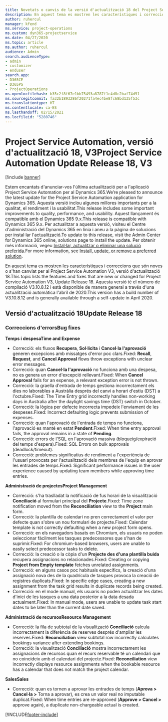 ```yaml
---
title: Novetats o canvis de la versió d'actualització 18 del Project Service Automation, V3
description: En aquest tema es mostren les característiques i correccions disponibles al Project Service Automation V3, versió d'actualització 18.
author: ruhercul
manager: kfend
ms.service: project-operations
ms.custom: dyn365-projectservice
ms.date: 04/27/2020
ms.topic: article
ms.author: ruhercul
audience: Admin
search.audienceType:
- admin
- customizer
- enduser
search.app:
- D365CE
- D365PS
- ProjectOperations
ms.openlocfilehash: b35c2f8f67e1bb75493a8787f1c4d8c2baf74d51
ms.sourcegitcommit: fa32b1893286f20271fa4ec4be8fc68bd135f53c
ms.translationtype: HT
ms.contentlocale: ca-ES
ms.lasthandoff: 02/15/2021
ms.locfileid: "5280746"
---
```

# <a name="project-service-automation-update-release-18-v3"></a><span data-ttu-id="1854a-103">Project Service Automation, versió d'actualització 18, V3</span><span class="sxs-lookup"><span data-stu-id="1854a-103">Project Service Automation Update Release 18, V3</span></span>

[!include [banner](../includes/psa-now-project-operations.md)]

<span data-ttu-id="1854a-104">Estem encantats d'anunciar-vos l'última actualització per a l'aplicació Project Service Automation per al Dynamics 365.</span><span class="sxs-lookup"><span data-stu-id="1854a-104">We’re pleased to announce the latest update for the Project Service Automation application for Dynamics 365.</span></span> <span data-ttu-id="1854a-105">Aquesta versió inclou algunes millores importants per a la qualitat, el rendiment i la usabilitat.</span><span class="sxs-lookup"><span data-stu-id="1854a-105">This release includes some important improvements to quality, performance, and usability.</span></span> <span data-ttu-id="1854a-106">Aquest llançament és compatible amb el Dynamics 365 9.x.</span><span class="sxs-lookup"><span data-stu-id="1854a-106">This release is compatible with Dynamics 365 9.x.</span></span> <span data-ttu-id="1854a-107">Per actualitzar a aquesta versió, visiteu el Centre d'administració del Dynamics 365 en línia i aneu a la pàgina de solucions per instal·lar l'actualització.</span><span class="sxs-lookup"><span data-stu-id="1854a-107">To update to this release, visit the Admin Center for Dynamics 365 online, solutions page to install the update.</span></span> <span data-ttu-id="1854a-108">Per obtenir més informació, vegeu [Instal·lar, actualitzar o eliminar una solució preferida](https://docs.microsoft.com/power-platform/admin/install-remove-preferred-solution).</span><span class="sxs-lookup"><span data-stu-id="1854a-108">For more information, see [Install, update, or remove a preferred solution](https://docs.microsoft.com/power-platform/admin/install-remove-preferred-solution).</span></span>

<span data-ttu-id="1854a-109">En aquest tema es mostren les característiques i correccions que són noves o s'han canviat per al Project Service Automation V3, versió d'actualització 18.</span><span class="sxs-lookup"><span data-stu-id="1854a-109">This topic lists the features and fixes that are new or changed for Project Service Automation V3, Update Release 18.</span></span> <span data-ttu-id="1854a-110">Aquesta versió té el número de compilació V3.10.8.12 i està disponible de manera general a través d'una actualització automàtica l'abril de 2020.</span><span class="sxs-lookup"><span data-stu-id="1854a-110">This version has a build number of V3.10.8.12 and is generally available through a self-update in April 2020.</span></span>

## <a name="update-release-18"></a><span data-ttu-id="1854a-111">Versió d'actualització 18</span><span class="sxs-lookup"><span data-stu-id="1854a-111">Update Release 18</span></span>

### <a name="bug-fixes"></a><span data-ttu-id="1854a-112">Correccions d'errors</span><span class="sxs-lookup"><span data-stu-id="1854a-112">Bug fixes</span></span>

<span data-ttu-id="1854a-113">**Temps i despesa**</span><span class="sxs-lookup"><span data-stu-id="1854a-113">**Time and Expense**</span></span>

- <span data-ttu-id="1854a-114">Correcció: els fluxos **Recupera**, **Sol·licita** i **Cancel·la l'aprovació** generen excepcions amb missatges d'error poc clars.</span><span class="sxs-lookup"><span data-stu-id="1854a-114">Fixed: **Recall**, **Request**, and **Cancel Approval** flows throw exceptions with unclear error messages.</span></span>
- <span data-ttu-id="1854a-115">Correcció: quan **Cancel·la l'aprovació** no funciona amb una despesa, no es genera un error d'excepció rellevant.</span><span class="sxs-lookup"><span data-stu-id="1854a-115">Fixed: When **Cancel Approval** fails for an expense, a relevant exception error is not thrown.</span></span>
- <span data-ttu-id="1854a-116">Correcció: la graella d'entrada de temps gestiona incorrectament els dies no laborables a Austràlia després del canvi a horari d'estiu (DST) a l'octubre.</span><span class="sxs-lookup"><span data-stu-id="1854a-116">Fixed: The Time Entry grid incorrectly handles non-working days in Australia after the daylight savings time (DST) switch in October.</span></span>
- <span data-ttu-id="1854a-117">Correcció: la lògica per defecte incorrecta impedeix l'enviament de les despeses.</span><span class="sxs-lookup"><span data-stu-id="1854a-117">Fixed: Incorrect defaulting logic prevents submission of expenses.</span></span>
- <span data-ttu-id="1854a-118">Correcció: quan l'aprovació de l'entrada de temps no funciona, l'aprovació es manté en estat **Pendent**.</span><span class="sxs-lookup"><span data-stu-id="1854a-118">Fixed: When time entry approval fails, the approval remains in a state of **Pending**.</span></span>
- <span data-ttu-id="1854a-119">Correcció: errors de l'SQL en l'aprovació massiva (bloqueig/expiració del temps d'espera).</span><span class="sxs-lookup"><span data-stu-id="1854a-119">Fixed: SQL Errors on bulk approvals (deadlock/timeout).</span></span>
- <span data-ttu-id="1854a-120">Correcció: problemes significatius de rendiment a l'experiència de l'usuari provocats per l'actualització dels membres de l'equip en aprovar les entrades de temps.</span><span class="sxs-lookup"><span data-stu-id="1854a-120">Fixed: Significant performance issues in the user experience caused by updating team members while approving time entries.</span></span>

<span data-ttu-id="1854a-121">**Administració de projectes**</span><span class="sxs-lookup"><span data-stu-id="1854a-121">**Project Management**</span></span>

- <span data-ttu-id="1854a-122">Correcció: s'ha traslladat la notificació de fus horari de la visualització **Conciliació** al formulari principal del **Projecte**.</span><span class="sxs-lookup"><span data-stu-id="1854a-122">Fixed: Time zone notification moved from the **Reconciliation** view to the **Project** main form.</span></span>
- <span data-ttu-id="1854a-123">Correcció: la plantilla de calendari no pren correctament el valor per defecte quan s'obre un nou formulari de projecte.</span><span class="sxs-lookup"><span data-stu-id="1854a-123">Fixed: Calendar template is not correctly defaulting when a new project form opens.</span></span>
- <span data-ttu-id="1854a-124">Correcció: en els navegadors basats en Chromium, els usuaris no poden seleccionar fàcilment les tasques predecessores que s'han de suprimir.</span><span class="sxs-lookup"><span data-stu-id="1854a-124">Fixed: For chromium-based browsers, users are unable to easily select predecessor tasks to delete.</span></span>
- <span data-ttu-id="1854a-125">Correcció: la creació o la còpia d'un **Projecte des d'una plantilla buida** recupera assignacions no relacionades.</span><span class="sxs-lookup"><span data-stu-id="1854a-125">Fixed: Creating or copying **Project from Empty template** fetches unrelated assignments.</span></span>
- <span data-ttu-id="1854a-126">Correcció: en alguns casos poc habituals específics, la creació d'una assignació nova des de la quadrícula de tasques provoca la creació de registres duplicats.</span><span class="sxs-lookup"><span data-stu-id="1854a-126">Fixed: In specific edge cases, creating a new assignment from the task grid results in duplicate records being created.</span></span>
- <span data-ttu-id="1854a-127">Correcció: en el mode manual, els usuaris no poden actualitzar les dates d'inici de les tasques a una data posterior a la data desada actualment.</span><span class="sxs-lookup"><span data-stu-id="1854a-127">Fixed: In manual mode, users are unable to update task start dates to be later than the current date saved.</span></span>

<span data-ttu-id="1854a-128">**Administració de recursos**</span><span class="sxs-lookup"><span data-stu-id="1854a-128">**Resource Management**</span></span>

- <span data-ttu-id="1854a-129">Correcció: la fila de subtotal de la visualització **Conciliació** calcula incorrectament la diferència de reserves després d'ampliar les reserves.</span><span class="sxs-lookup"><span data-stu-id="1854a-129">Fixed: **Reconciliation** view subtotal row incorrectly calculates bookings variance after extending bookings.</span></span>
- <span data-ttu-id="1854a-130">Correcció: la visualització **Conciliació** mostra incorrectament les assignacions de recursos quan el recurs reservable té un calendari que no coincideix amb el calendari del projecte.</span><span class="sxs-lookup"><span data-stu-id="1854a-130">Fixed: **Reconciliation** view incorrectly displays resource assignments when the bookable resource has a calendar that does not match the project calendar.</span></span>

<span data-ttu-id="1854a-131">**Sales**</span><span class="sxs-lookup"><span data-stu-id="1854a-131">**Sales**</span></span>

- <span data-ttu-id="1854a-132">Correcció: quan es tornen a aprovar les entrades de temps (**Aprova > Cancel·la >** Torna a aprovar), es crea un valor real no imputable duplicat.</span><span class="sxs-lookup"><span data-stu-id="1854a-132">Fixed: When time entries are re-approved (**Approve > Cancel >** approve again), a duplicate non-chargeable actual is created.</span></span>


[!INCLUDE[footer-include](../includes/footer-banner.md)]